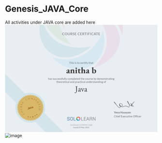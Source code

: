 # Genesis_JAVA_Core
All activities under JAVA core are added here
![image](https://github.com/99004487-Anitha/Genesis_JAVA_Core/blob/main/Sololearn_Certificate/Sololearn_JAVA.png)
![image](https://user-images.githubusercontent.com/84724550/120201356-f8a31700-c242-11eb-8133-c1e5f54396c3.png)
